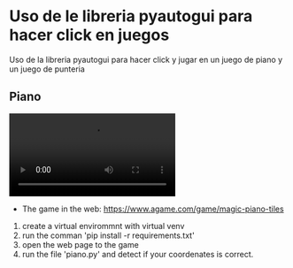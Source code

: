 # Uso de le libreria pyautogui para hacer click en juegos
Uso de la libreria pyautogui para hacer click y jugar en un juego de piano y un juego de punteria
## Piano
![Juego](https://github.com/vhngroup/playing_with_pyautogui/blob/main/static/piano.mp4)
* The game in the web: https://www.agame.com/game/magic-piano-tiles
1. create a virtual envirommnt with virtual venv
2. run the comman 'pip install -r requirements.txt'
3. open the web page to the game
4. run the file 'piano.py' and detect if your coordenates is correct.
